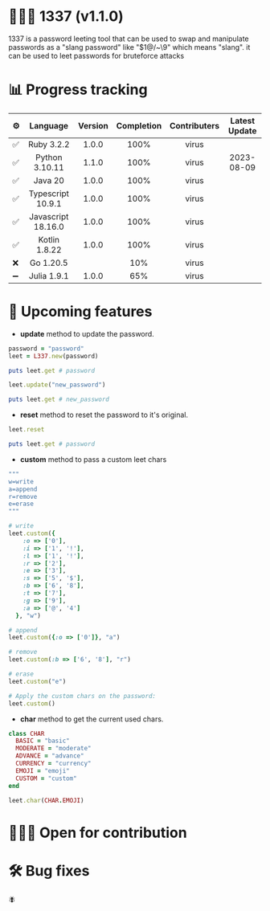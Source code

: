 # 👨🏽‍💻 1337 (v1.1.0)
1337 is a password leeting tool that can be used to swap and manipulate passwords as a "slang password" like "$1@/~\9" which means "slang". it can be used to leet passwords for bruteforce attacks

# 📊 Progress tracking
|⚙️| Language            | Version    | Completion   | Contributers  | Latest Update |
|---|:------------------:|:----------:|:------------:|:--------------:|:------------:|
|✅| Ruby 3.2.2          | 1.0.0     | 100%          | virus         |
|✅| Python 3.10.11      | 1.1.0     | 100%          | virus         | 2023-08-09
|✅| Java 20             | 1.0.0     | 100%          | virus         |
|✅| Typescript 10.9.1   | 1.0.0     | 100%          | virus         |
|✅| Javascript 18.16.0  | 1.0.0     | 100%          | virus         |
|✅| Kotlin 1.8.22       | 1.0.0     | 100%          | virus         |
|❌| Go 1.20.5           |           | 10%           | virus         |
|➖| Julia 1.9.1         | 1.0.0     | 65%           | virus         |

# 💭 Upcoming features
- **update** method to update the password.
```ruby
password = "password"
leet = L337.new(password)

puts leet.get # password

leet.update("new_password")

puts leet.get # new_password
```

- **reset** method to reset the password to it's original.
```ruby
leet.reset

puts leet.get # password
```

- **custom** method to pass a custom leet chars
```ruby
"""
w=write
a=append
r=remove
e=erase
"""

# write
leet.custom({
    :o => ['0'],
    :i => ['1', '!'],
    :l => ['1', '!'],
    :r => ['2'],
    :e => ['3'],
    :s => ['5', '$'],
    :b => ['6', '8'],
    :t => ['7'],
    :g => ['9'],
    :a => ['@', '4']
  }, "w")

# append
leet.custom({:o => ['0']}, "a")

# remove
leet.custom(:b => ['6', '8'], "r")

# erase
leet.custom("e")

# Apply the custom chars on the password:
leet.custom()
```

- **char** method to get the current used chars.
```ruby
class CHAR
  BASIC = "basic"
  MODERATE = "moderate"
  ADVANCE = "advance"
  CURRENCY = "currency"
  EMOJI = "emoji"
  CUSTOM = "custom"
end

leet.char(CHAR.EMOJI)
```
# 👷🏽‍♂️ Open for contribution

# 🛠️ Bug fixes
🪰
